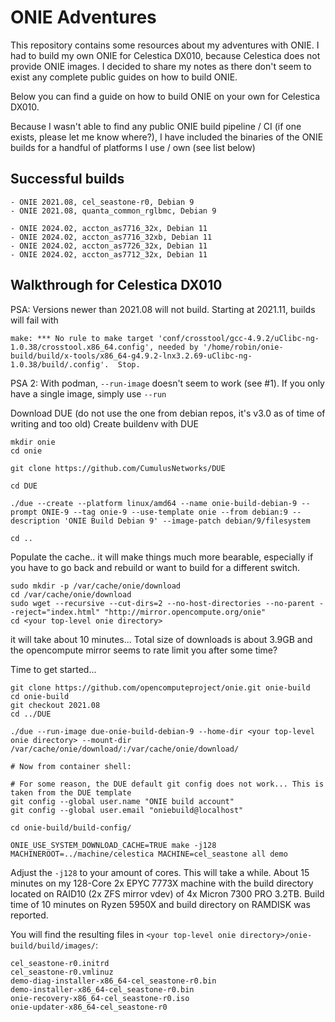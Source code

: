 # ONIE Adventures

This repository contains some resources about my adventures with ONIE. I had to build my own ONIE for Celestica DX010, because Celestica does not provide ONIE images. I decided to share my notes as there don't seem to exist any complete public guides on how to build ONIE.

Below you can find a guide on how to build ONIE on your own for Celestica DX010.

Because I wasn't able to find any public ONIE build pipeline / CI (if one exists, please let me know where?), I have included the binaries of the ONIE builds for a handful of platforms I use / own (see list below)


## Successful builds
```
- ONIE 2021.08, cel_seastone-r0, Debian 9
- ONIE 2021.08, quanta_common_rglbmc, Debian 9

- ONIE 2024.02, accton_as7716_32x, Debian 11
- ONIE 2024.02, accton_as7716_32xb, Debian 11
- ONIE 2024.02, accton_as7726_32x, Debian 11
- ONIE 2024.02, accton_as7712_32x, Debian 11
```

## Walkthrough for Celestica DX010

PSA: Versions newer than 2021.08 will not build.
Starting at 2021.11, builds will fail with
```
make: *** No rule to make target 'conf/crosstool/gcc-4.9.2/uClibc-ng-1.0.38/crosstool.x86_64.config', needed by '/home/robin/onie-build/build/x-tools/x86_64-g4.9.2-lnx3.2.69-uClibc-ng-1.0.38/build/.config'.  Stop.
```

PSA 2: With podman, `--run-image` doesn't seem to work (see #1). If you only have a single image, simply use `--run`

Download DUE (do not use the one from debian repos, it's v3.0 as of time of writing and too old)
Create buildenv with DUE

```
mkdir onie
cd onie

git clone https://github.com/CumulusNetworks/DUE

cd DUE

./due --create --platform linux/amd64 --name onie-build-debian-9 --prompt ONIE-9 --tag onie-9 --use-template onie --from debian:9 --description 'ONIE Build Debian 9' --image-patch debian/9/filesystem

cd ..
```

Populate the cache.. it will make things much more bearable, especially if you have to go back and rebuild or want to build for a different switch.
```
sudo mkdir -p /var/cache/onie/download
cd /var/cache/onie/download
sudo wget --recursive --cut-dirs=2 --no-host-directories --no-parent --reject="index.html" "http://mirror.opencompute.org/onie"
cd <your top-level onie directory>
```
it will take about 10 minutes... Total size of downloads is about 3.9GB and the opencompute mirror seems to rate limit you after some time?

Time to get started...
```
git clone https://github.com/opencomputeproject/onie.git onie-build
cd onie-build
git checkout 2021.08
cd ../DUE

./due --run-image due-onie-build-debian-9 --home-dir <your top-level onie directory> --mount-dir /var/cache/onie/download/:/var/cache/onie/download/

# Now from container shell:

# For some reason, the DUE default git config does not work... This is taken from the DUE template
git config --global user.name "ONIE build account"
git config --global user.email "oniebuild@localhost"

cd onie-build/build-config/

ONIE_USE_SYSTEM_DOWNLOAD_CACHE=TRUE make -j128 MACHINEROOT=../machine/celestica MACHINE=cel_seastone all demo
```
Adjust the `-j128` to your amount of cores.
This will take a while. About 15 minutes on my 128-Core 2x EPYC 7773X machine with the build directory located on RAID10 (2x ZFS mirror vdev) of 4x Micron 7300 PRO 3.2TB.
Build time of 10 minutes on Ryzen 5950X and build directory on RAMDISK was reported.

You will find the resulting files in `<your top-level onie directory>/onie-build/build/images/`:
```
cel_seastone-r0.initrd
cel_seastone-r0.vmlinuz
demo-diag-installer-x86_64-cel_seastone-r0.bin
demo-installer-x86_64-cel_seastone-r0.bin
onie-recovery-x86_64-cel_seastone-r0.iso
onie-updater-x86_64-cel_seastone-r0
```


